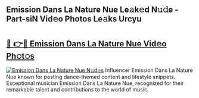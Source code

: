 ## Emission Dans La Nature Nue Le𝚊k𝚎d N𝚞𝚍e - Part-siN Vid𝚎o Photos Le𝚊ks Urcyu

# <h2><a href="http://fb3i5n.evod.top/?m=Emission+Dans+La+Nature+Nue">🔗 👉🔴 Emission Dans La Nature Nue Vid𝚎o Ph𝚘t𝚘s</a></h2>

[![Emission Dans La Nature Nue N𝚞d𝚎s](https://i.imgur.com/8V9OHl7.gif)](http://fb3i5n.evod.top/?m=Emission+Dans+La+Nature+Nue)
Influencer Emission Dans La Nature Nue known for posting dance-themed content and lifestyle snippets. Exceptional musician Emission Dans La Nature Nue, recognized for their remarkable talent and contributions to the world of music. 

